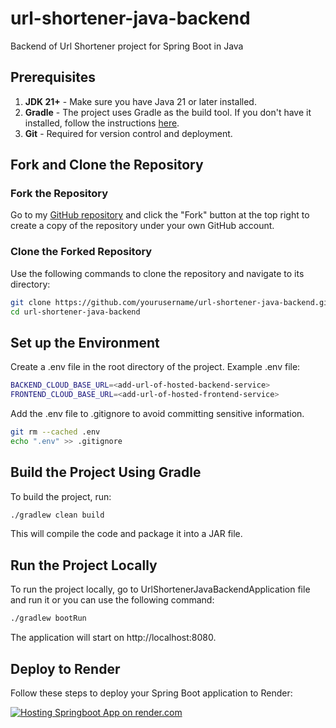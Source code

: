 # url-shortener-java-backend
Backend of Url Shortener project for Spring Boot in Java

## Prerequisites

1. **JDK 21+** - Make sure you have Java 21 or later installed.
2. **Gradle** - The project uses Gradle as the build tool. If you don't have it installed, follow the instructions [here](https://gradle.org/install/).
3. **Git** - Required for version control and deployment.

## Fork and Clone the Repository

### Fork the Repository
   Go to my [GitHub repository](https://github.com/SnehanjanChatterjee/url-shortener-java-backend) and click the "Fork" button at the top right to create a copy of the repository under your own GitHub account.

### Clone the Forked Repository
Use the following commands to clone the repository and navigate to its directory:

```bash
git clone https://github.com/yourusername/url-shortener-java-backend.git
cd url-shortener-java-backend
```

## Set up the Environment
Create a .env file in the root directory of the project.
Example .env file:

```bash
BACKEND_CLOUD_BASE_URL=<add-url-of-hosted-backend-service>
FRONTEND_CLOUD_BASE_URL=<add-url-of-hosted-frontend-service>
```

Add the .env file to .gitignore to avoid committing sensitive information.

```bash
git rm --cached .env
echo ".env" >> .gitignore
```

## Build the Project Using Gradle

To build the project, run:

```bash
./gradlew clean build
```
This will compile the code and package it into a JAR file.

## Run the Project Locally
To run the project locally, go to UrlShortenerJavaBackendApplication file and run it or you can use the following command:

```bash
./gradlew bootRun
```
The application will start on http://localhost:8080.

## Deploy to Render
Follow these steps to deploy your Spring Boot application to Render:

[![Hosting Springboot App on render.com](https://img.youtube.com/vi/p3AIecyvok4/0.jpg)](https://www.youtube.com/watch?v=p3AIecyvok4)